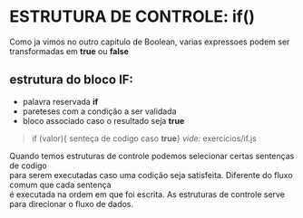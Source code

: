 # ESTRUTURA DE CONTROLE: if()

Como ja vimos no outro capitulo de Boolean, varias expressoes podem ser transformadas em **true** ou **false**


## estrutura do bloco IF:

- palavra reservada **if**
- pareteses com a condição a ser validada
- bloco associado caso o resultado seja **true**

> if (valor){ senteça de codigo caso **true**}
> *vide:* exercicios/if.js

Quando temos estruturas de controle podemos selecionar certas sentenças de codigo  
para serem executadas caso uma codição seja satisfeita. Diferente do fluxo comum que cada sentença   
é executada na ordem em que foi escrita. As estruturas de controle serve para direcionar o fluxo de dados.